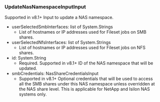 ### UpdateNasNamespaceInputInput
Supported in v8.1+
  Input to update a NAS namespace.

- userSelectedSmbInterfaces: list of System.Strings
  - List of hostnames or IP addresses used for Fileset jobs on SMB shares.
- userSelectedNfsInterfaces: list of System.Strings
  - List of hostnames or IP addresses used for Fileset jobs on NFS shares.
- id: System.String
  - Required. Supported in v8.1+
      ID of the NAS namespace that will be updated.
- smbCredentials: NasShareCredentialsInput
  - Supported in v8.1+
      Optional credentials that will be used to access all the SMB shares under this NAS namespace unless overridden at the NAS share level. This is applicable for NetApp and Isilon NAS systems only.
